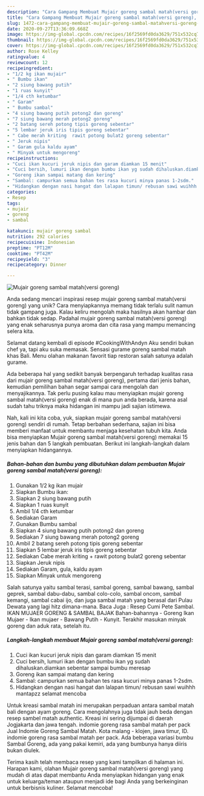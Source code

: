 ```yaml
---
description: "Cara Gampang Membuat Mujair goreng sambal matah(versi goreng), Bikin Ngiler"
title: "Cara Gampang Membuat Mujair goreng sambal matah(versi goreng), Bikin Ngiler"
slug: 1472-cara-gampang-membuat-mujair-goreng-sambal-matahversi-goreng-bikin-ngiler
date: 2020-09-27T13:36:09.668Z
image: https://img-global.cpcdn.com/recipes/16f2569fd0da3629/751x532cq70/mujair-goreng-sambal-matahversi-goreng-foto-resep-utama.jpg
thumbnail: https://img-global.cpcdn.com/recipes/16f2569fd0da3629/751x532cq70/mujair-goreng-sambal-matahversi-goreng-foto-resep-utama.jpg
cover: https://img-global.cpcdn.com/recipes/16f2569fd0da3629/751x532cq70/mujair-goreng-sambal-matahversi-goreng-foto-resep-utama.jpg
author: Rose Kelley
ratingvalue: 4
reviewcount: 12
recipeingredient:
- "1/2 kg ikan mujair"
- " Bumbu ikan"
- "2 siung bawang putih"
- "1 ruas kunyit"
- "1/4 cth ketumbar"
- " Garam"
- " Bumbu sambal"
- "4 siung bawang putih potong2 dan goreng"
- "7 siung bawang merah potong2 goreng"
- "2 batang sereh potong tipis goreng sebentar"
- "5 lembar jeruk iris tipis goreng sebentar"
- " Cabe merah kriting  rawit potong bulat2 goreng sebentar"
- " Jeruk nipis"
- " Garam gula kaldu ayam"
- " Minyak untuk mengoreng"
recipeinstructions:
- "Cuci ikan kucuri jeruk nipis dan garam diamkan 15 menit"
- "Cuci bersih, lumuri ikan dengan bumbu ikan yg sudah dihaluskan.diamkan sebentar sampai bumbu meresap"
- "Goreng ikan sampai matang dan kering"
- "Sambal: campurkan semua bahan tes rasa kucuri minya panas 1-2sdm."
- "Hidangkan dengan nasi hangat dan lalapan timun/ rebusan sawi wuihhh mantapzz selamat mencoba"
categories:
- Resep
tags:
- mujair
- goreng
- sambal

katakunci: mujair goreng sambal 
nutrition: 292 calories
recipecuisine: Indonesian
preptime: "PT12M"
cooktime: "PT42M"
recipeyield: "3"
recipecategory: Dinner

---
```



![Mujair goreng sambal matah(versi goreng)](https://img-global.cpcdn.com/recipes/16f2569fd0da3629/751x532cq70/mujair-goreng-sambal-matahversi-goreng-foto-resep-utama.jpg)

Anda sedang mencari inspirasi resep mujair goreng sambal matah(versi goreng) yang unik? Cara menyiapkannya memang tidak terlalu sulit namun tidak gampang juga. Kalau keliru mengolah maka hasilnya akan hambar dan bahkan tidak sedap. Padahal mujair goreng sambal matah(versi goreng) yang enak seharusnya punya aroma dan cita rasa yang mampu memancing selera kita.

Selamat datang kembali di episode #CookingWithAndyn Aku sendiri bukan chef ya, tapi aku suka memasak. Sensasi gurame goreng sambal matah khas Bali. Menu olahan makanan favorit tiap restoran salah satunya adalah gurame.

Ada beberapa hal yang sedikit banyak berpengaruh terhadap kualitas rasa dari mujair goreng sambal matah(versi goreng), pertama dari jenis bahan, kemudian pemilihan bahan segar sampai cara mengolah dan menyajikannya. Tak perlu pusing kalau mau menyiapkan mujair goreng sambal matah(versi goreng) enak di mana pun anda berada, karena asal sudah tahu triknya maka hidangan ini mampu jadi sajian istimewa.


Nah, kali ini kita coba, yuk, siapkan mujair goreng sambal matah(versi goreng) sendiri di rumah. Tetap berbahan sederhana, sajian ini bisa memberi manfaat untuk membantu menjaga kesehatan tubuh kita. Anda bisa menyiapkan Mujair goreng sambal matah(versi goreng) memakai 15 jenis bahan dan 5 langkah pembuatan. Berikut ini langkah-langkah dalam menyiapkan hidangannya.

<!--inarticleads1-->

##### Bahan-bahan dan bumbu yang dibutuhkan dalam pembuatan Mujair goreng sambal matah(versi goreng):

1. Gunakan 1/2 kg ikan mujair
1. Siapkan  Bumbu ikan:
1. Siapkan 2 siung bawang putih
1. Siapkan 1 ruas kunyit
1. Ambil 1/4 cth ketumbar
1. Sediakan  Garam
1. Gunakan  Bumbu sambal
1. Siapkan 4 siung bawang putih potong2 dan goreng
1. Sediakan 7 siung bawang merah potong2 goreng
1. Ambil 2 batang sereh potong tipis goreng sebentar
1. Siapkan 5 lembar jeruk iris tipis goreng sebentar
1. Sediakan  Cabe merah kriting + rawit potong bulat2 goreng sebentar
1. Siapkan  Jeruk nipis
1. Sediakan  Garam, gula, kaldu ayam
1. Siapkan  Minyak untuk mengoreng


Salah satunya yaitu sambal terasi, sambal goreng, sambal bawang, sambal geprek, sambal dabu-dabu, sambal colo-colo, sambal oncom, sambal kemangi, sambal cabai ijo, dan juga sambal matah yang berasal dari Pulau Dewata yang lagi hitz dimana-mana. Baca Juga : Resep Cumi Pete Sambal. IKAN MUJAER GORENG &amp; SAMBAL BAJAK Bahan-bahannya - Goreng Ikan Mujaer - Ikan mujaer - Bawang Putih - Kunyit. Terakhir masukan minyak goreng dan aduk rata, setelah itu. 

<!--inarticleads2-->

##### Langkah-langkah membuat Mujair goreng sambal matah(versi goreng):

1. Cuci ikan kucuri jeruk nipis dan garam diamkan 15 menit
1. Cuci bersih, lumuri ikan dengan bumbu ikan yg sudah dihaluskan.diamkan sebentar sampai bumbu meresap
1. Goreng ikan sampai matang dan kering
1. Sambal: campurkan semua bahan tes rasa kucuri minya panas 1-2sdm.
1. Hidangkan dengan nasi hangat dan lalapan timun/ rebusan sawi wuihhh mantapzz selamat mencoba


Untuk kreasi sambal matah ini merupakan perpaduan antara sambal matah bali dengan ayam goreng. Cara mengolahnya juga tidak jauh beda dengan resep sambel matah authentic. Kreasi ini sering dijumpai di daerah Jogjakarta dan jawa tengah. indomie goreng rasa sambal matah per pack Jual Indomie Goreng Sambal Matah. Kota malang - klojen, jawa timur, ID. indomie goreng rasa sambal matah per pack. Ada beberapa variasi bumbu Sambal Goreng, ada yang pakai kemiri, ada yang bumbunya hanya diiris bukan diulek. 

Terima kasih telah membaca resep yang kami tampilkan di halaman ini. Harapan kami, olahan Mujair goreng sambal matah(versi goreng) yang mudah di atas dapat membantu Anda menyiapkan hidangan yang enak untuk keluarga/teman ataupun menjadi ide bagi Anda yang berkeinginan untuk berbisnis kuliner. Selamat mencoba!
